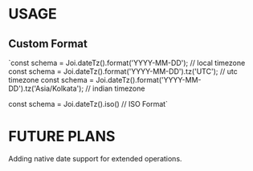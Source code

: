# USAGE

## Custom Format

`const schema = Joi.dateTz().format('YYYY-MM-DD'); // local timezone
const schema = Joi.dateTz().format('YYYY-MM-DD').tz('UTC'); // utc timezone
const schema = Joi.dateTz().format('YYYY-MM-DD').tz('Asia/Kolkata'); // indian timezone 

const schema = Joi.dateTz().iso() // ISO Format` 


# FUTURE PLANS

Adding native date support for extended operations.